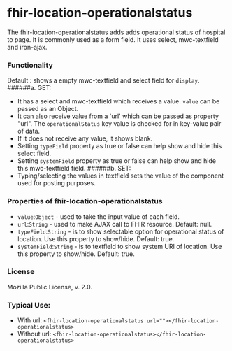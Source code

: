 # fhir-location-operationalstatus

The fhir-location-operationalstatus adds adds operational status of hospital to page. It is commonly used 
 as a form field. It uses select, mwc-textfield and iron-ajax.

### Functionality
  Default : shows a empty mwc-textfield and select field for `display`. 
 ######a. GET:
 * It has a select and  mwc-textfield which receives a value. `value` can be passed as an Object.
 * It can also receive value from a 'url' which can be passed as property "url". The `operationalStatus` key value is checked for  in key-value pair of data.
  * If it does not receive any value, it shows blank.
 * Setting `typeField` property as true or false can help show and hide this select field.
 * Setting `systemField` property as true or false can help show and hide this mwc-textfield field.
 ######b. SET:
 * Typing/selecting the values in textfield sets the value of the component used for posting purposes.

### Properties of fhir-location-operationalstatus
 * `value`:`Object` - used to take the input value of each field.
 * `url`:`String` - used to make AJAX call to FHIR resource. Default: null.
 * `typeField`:`String` - is to show selectable option for operational status of location. Use this property to show/hide. Default: true.
 * `systemField`:`String` - is to textfield to show system URI of location. Use this property to show/hide. Default: true.
 ### License
 Mozilla Public License, v. 2.0.
 
 ### Typical Use:
 * With url:
 `<fhir-location-operationalstatus url=""></fhir-location-operationalstatus>`
 * Without url:
  `<fhir-location-operationalstatus></fhir-location-operationalstatus>`
